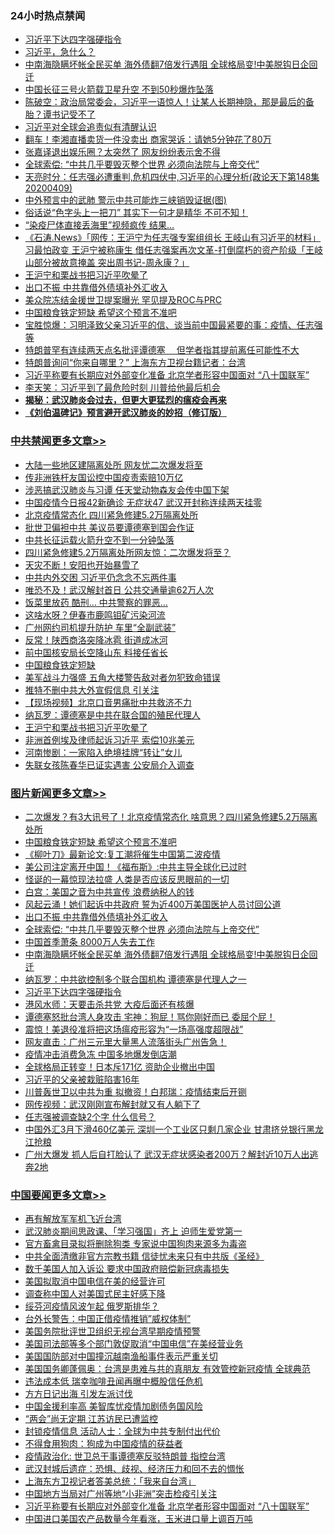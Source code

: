 <div class="catlist">
<h3>24小时热点禁闻</h3>
<ul>
<li><a href="https://github.com/fqnews/bnews/blob/master/topimagenews/20200409/1309403.md">习近平下达四字强硬指令</a></li>
<li><a href="https://github.com/fqnews/bnews/blob/master/ssgc/20200409/1309530.md">习近平，急什么？</a></li>
<li><a href="https://github.com/fqnews/bnews/blob/master/topimagenews/20200409/1309572.md">中南海隐瞒坏帐全民买单 海外债翻7倍发行遇阻 全球格局变!中美脱钩日企回迁</a></li>
<li><a href="https://github.com/fqnews/bnews/blob/master/cnnews/20200410/1309700.md">中国长征三号火箭载卫星升空 不到50秒爆炸坠落</a></li>
<li><a href="https://github.com/fqnews/bnews/blob/master/cbnews/20200410/1309705.md">陈破空：政治局常委会，习近平一语惊人！让某人长期神隐，那是最后的备胎？谭书记受不了 </a></li>
<li><a href="https://github.com/fqnews/bnews/blob/master/cbnews/20200410/1309814.md">习近平对全球会追责似有清醒认识</a></li>
<li><a href="https://github.com/fqnews/bnews/blob/master/yule/20200410/1309644.md">翻车！李湘直播卖货一件没卖出 商家哭诉：请她5分钟花了80万</a></li>
<li><a href="https://github.com/fqnews/bnews/blob/master/yule/20200410/1309590.md">张嘉译退出娱乐圈？太突然了 网友纷纷表示舍不得</a></li>
<li><a href="https://github.com/fqnews/bnews/blob/master/topimagenews/20200410/1309606.md">全球索偿: “中共几乎要毁灭整个世界 必须向法院与上帝交代”</a></li>
<li><a href="https://github.com/fqnews/bnews/blob/master/cbnews/20200410/1309753.md">天亮时分：任志强必遭重判,危机四伏中,习近平的心理分析(政论天下第148集 20200409) </a></li>
<li><a href="https://github.com/fqnews/bnews/blob/master/comments/20200410/1309815.md">中外预言中的武肺 警示中共可能炸三峡销毁证据(图)</a></li>
<li><a href="https://github.com/fqnews/bnews/blob/master/funmedia/20200410/1309724.md">俗话说“色字头上一把刀” 其实下一句才是精华 不可不知！</a></li>
<li><a href="https://github.com/fqnews/bnews/blob/master/cnnews/hknews/20200410/1309835.md">“染疫尸体直接丢海里”视频疯传 结果…</a></li>
<li><a href="https://github.com/fqnews/bnews/blob/master/bannedvideo/20200410/1309634.md">《石涛.News》「网传：王沪宁为任志强专案组组长 王岐山有习近平的材料」习最怕政变 王沪宁被称康生 借任志强案再次文革-打倒腐朽的资产阶级「王岐山部分被故意掩盖 突出周书记-周永康？」 </a></li>
<li><a href="https://github.com/fqnews/bnews/blob/master/cbnews/20200410/1309913.md">王沪宁和栗战书把习近平吹晕了</a></li>
<li><a href="https://github.com/fqnews/bnews/blob/master/topimagenews/20200410/1309616.md">出口不振 中共靠借外债填补外汇收入</a></li>
<li><a href="https://github.com/fqnews/bnews/blob/master/cnnews/20200410/1309733.md">美众院冻结金援世卫提案曝光 罕见提及ROC与PRC</a></li>
<li><a href="https://github.com/fqnews/bnews/blob/master/topimagenews/20200410/1309960.md">中国粮食铁定短缺 希望这个预言不准吧</a></li>
<li><a href="https://github.com/fqnews/bnews/blob/master/bannedvideo/20200410/1309909.md">宝胜惊爆：习明泽致父亲习近平的信、谈当前中国最紧要的事：疫情、任志强等</a></li>
<li><a href="https://github.com/fqnews/bnews/blob/master/headline/20200409/1309426.md">特朗普罕有连续两天点名批评谭德塞　  但学者指其提前离任可能性不大</a></li>
<li><a href="https://github.com/fqnews/bnews/blob/master/worldnews/usa/20200409/1309501.md">特朗普询问“你来自哪里？” 上海东方卫视台籍记者：台湾</a></li>
<li><a href="https://github.com/fqnews/bnews/blob/master/headline/20200409/1309577.md">习近平称要有长期应对外部变化准备 北京学者形容中国面对 “八十国联军”</a></li>
<li><a href="https://github.com/fqnews/bnews/blob/master/comments/20200409/1309537.md">李天笑：习近平到了最危险时刻 川普给他最后机会</a></li>
<li><b><a href="https://github.com/fqnews/bnews/blob/master/comments/20200211/1275071.md" target="_blank">揭秘：武汉肺炎会过去，但更大更猛烈的瘟疫会再来</a></b></li>
<li><b><a href="https://github.com/fqnews/bnews/blob/master/comments/20200207/1272816.md" target="_blank">《刘伯温碑记》预言避开武汉肺炎的妙招（修订版）</a></b></li>
</ul>
</div>

<div class="catlist">
<h3><a href="https://github.com/fqnews/bnews/blob/master/cbnews/" target="_blank">中共禁闻</a><span><a href="https://github.com/fqnews/bnews/blob/master/cbnews/" target="_blank" rel="nofollow">更多文章>></a></span></h3>
<ul>
<li><a href="https://github.com/fqnews/bnews/blob/master/cbnews/20200410/1310054.md" target="_blank">大陆一些地区建隔离处所 网友忧二次爆发将至</a></li>
<li><a href="https://github.com/fqnews/bnews/blob/master/cbnews/20200410/1310053.md" target="_blank">传非洲铁杆友国讼控中国疫责索赔10万亿</a></li>
<li><a href="https://github.com/fqnews/bnews/blob/master/cbnews/20200410/1310044.md" target="_blank">涉恶搞武汉肺炎与习谭 任天堂动物森友会传中国下架</a></li>
<li><a href="https://github.com/fqnews/bnews/blob/master/cbnews/20200410/1310032.md" target="_blank">中国疫情今日报42新确诊 无症状47 武汉开封称连续两天挂零</a></li>
<li><a href="https://github.com/fqnews/bnews/blob/master/cbnews/20200410/1310027.md" target="_blank">北京疫情常态化 四川紧急修建5.2万隔离处所</a></li>
<li><a href="https://github.com/fqnews/bnews/blob/master/cbnews/20200410/1310016.md" target="_blank">批世卫偏袒中共 美议员要谭德塞到国会作证</a></li>
<li><a href="https://github.com/fqnews/bnews/blob/master/cbnews/20200410/1309999.md" target="_blank">中共长征运载火箭升空不到一分钟坠落</a></li>
<li><a href="https://github.com/fqnews/bnews/blob/master/cbnews/20200410/1309995.md" target="_blank">四川紧急修建5.2万隔离处所网友惊：二次爆发将至？</a></li>
<li><a href="https://github.com/fqnews/bnews/blob/master/cbnews/20200410/1309984.md" target="_blank">天灾不断！安阳也开始暴雪了</a></li>
<li><a href="https://github.com/fqnews/bnews/blob/master/cbnews/20200410/1309983.md" target="_blank">中共内外交困 习近平仍念念不忘两件事</a></li>
<li><a href="https://github.com/fqnews/bnews/blob/master/cbnews/20200410/1309982.md" target="_blank">唯恐不及！武汉解封首日 公共交通量逾62万人次</a></li>
<li><a href="https://github.com/fqnews/bnews/blob/master/cbnews/20200410/1309969.md" target="_blank">饭菜里放药 酷刑… 中共警察的罪恶…</a></li>
<li><a href="https://github.com/fqnews/bnews/blob/master/cbnews/20200410/1309964.md" target="_blank">这啥水呀？伊春市鹿鸣钼矿污染河流</a></li>
<li><a href="https://github.com/fqnews/bnews/blob/master/cbnews/20200410/1309962.md" target="_blank">广州网约司机提升防护 车里“全副武装”</a></li>
<li><a href="https://github.com/fqnews/bnews/blob/master/cbnews/20200410/1309961.md" target="_blank">反常！陕西商洛突降冰雹 街道成冰河</a></li>
<li><a href="https://github.com/fqnews/bnews/blob/master/cbnews/20200410/1309955.md" target="_blank">前中国核安局长空降山东 料接任省长</a></li>
<li><a href="https://github.com/fqnews/bnews/blob/master/cbnews/20200410/1309944.md" target="_blank">中国粮食铁定短缺</a></li>
<li><a href="https://github.com/fqnews/bnews/blob/master/cbnews/20200410/1309943.md" target="_blank">美军战斗力强盛 五角大楼警告敌对者勿犯致命错误</a></li>
<li><a href="https://github.com/fqnews/bnews/blob/master/cbnews/20200410/1309942.md" target="_blank">推特不删中共大外宣假信息 引关注</a></li>
<li><a href="https://github.com/fqnews/bnews/blob/master/cbnews/20200410/1309934.md" target="_blank">【现场视频】北京口音男痛批中共救济不力</a></li>
<li><a href="https://github.com/fqnews/bnews/blob/master/cbnews/20200410/1309928.md" target="_blank">纳瓦罗：谭德塞是中共在联合国的殖民代理人</a></li>
<li><a href="https://github.com/fqnews/bnews/blob/master/cbnews/20200410/1309913.md" target="_blank">王沪宁和栗战书把习近平吹晕了</a></li>
<li><a href="https://github.com/fqnews/bnews/blob/master/cbnews/20200410/1309912.md" target="_blank">非洲首例埃及律师起诉习近平 索偿10兆美元</a></li>
<li><a href="https://github.com/fqnews/bnews/blob/master/cbnews/20200410/1309904.md" target="_blank">河南惨剧：一家陷入绝境挂牌“转让”女儿</a></li>
<li><a href="https://github.com/fqnews/bnews/blob/master/cbnews/20200410/1309865.md" target="_blank">失联女孩陈春华已证实遇害 公安局介入调查</a></li>

</ul>
</div>
<div class="catlist">
<h3><a href="https://github.com/fqnews/bnews/blob/master/topimagenews/" target="_blank">图片新闻</a><span><a href="https://github.com/fqnews/bnews/blob/master/topimagenews/" target="_blank" rel="nofollow">更多文章>></a></span></h3>
<ul>
<li><a href="https://github.com/fqnews/bnews/blob/master/topimagenews/20200410/1310034.md" target="_blank">二次爆发？有3大讯号了！北京疫情常态化 啥意思？四川紧急修建5.2万隔离处所</a></li>
<li><a href="https://github.com/fqnews/bnews/blob/master/topimagenews/20200410/1309960.md" target="_blank">中国粮食铁定短缺 希望这个预言不准吧</a></li>
<li><a href="https://github.com/fqnews/bnews/blob/master/topimagenews/20200410/1309959.md" target="_blank">《柳叶刀》最新论文:复工潮将催生中国第二波疫情</a></li>
<li><a href="https://github.com/fqnews/bnews/blob/master/topimagenews/20200410/1309958.md" target="_blank">美公司注定离开中国！《福布斯》:中共主导全球化已过时</a></li>
<li><a href="https://github.com/fqnews/bnews/blob/master/topimagenews/20200410/1309957.md" target="_blank">怪诞的一幕惊现法拉盛 人类是否应该反思眼前的一切</a></li>
<li><a href="https://github.com/fqnews/bnews/blob/master/topimagenews/20200410/1309911.md" target="_blank">白宫：美国之音为中共宣传 浪费纳税人的钱</a></li>
<li><a href="https://github.com/fqnews/bnews/blob/master/topimagenews/20200410/1309827.md" target="_blank">风起云涌！她们起诉中共政府 誓为近400万美国医护人员讨回公道</a></li>
<li><a href="https://github.com/fqnews/bnews/blob/master/topimagenews/20200410/1309616.md" target="_blank">出口不振 中共靠借外债填补外汇收入</a></li>
<li><a href="https://github.com/fqnews/bnews/blob/master/topimagenews/20200410/1309606.md" target="_blank">全球索偿: “中共几乎要毁灭整个世界 必须向法院与上帝交代”</a></li>
<li><a href="https://github.com/fqnews/bnews/blob/master/topimagenews/20200409/1309575.md" target="_blank">中国首季萧条 8000万人失去工作</a></li>
<li><a href="https://github.com/fqnews/bnews/blob/master/topimagenews/20200409/1309572.md" target="_blank">中南海隐瞒坏帐全民买单 海外债翻7倍发行遇阻 全球格局变!中美脱钩日企回迁</a></li>
<li><a href="https://github.com/fqnews/bnews/blob/master/topimagenews/20200409/1309540.md" target="_blank">纳瓦罗：中共欲控制多个联合国机构 谭德塞是代理人之一</a></li>
<li><a href="https://github.com/fqnews/bnews/blob/master/topimagenews/20200409/1309403.md" target="_blank">习近平下达四字强硬指令</a></li>
<li><a href="https://github.com/fqnews/bnews/blob/master/topimagenews/20200409/1309322.md" target="_blank">港风水师：天要击杀共党 大疫后面还有核爆</a></li>
<li><a href="https://github.com/fqnews/bnews/blob/master/topimagenews/20200409/1309255.md" target="_blank">谭德塞怒批台湾人身攻击 宅神：狗屁！骂你刚好而已 委屈个屁！</a></li>
<li><a href="https://github.com/fqnews/bnews/blob/master/topimagenews/20200409/1309239.md" target="_blank">震惊！美退役准将把这场瘟疫形容为“一场高强度超限战”</a></li>
<li><a href="https://github.com/fqnews/bnews/blob/master/topimagenews/20200409/1309227.md" target="_blank">网友直击：广州三元里大量黑人流落街头广州告急！</a></li>
<li><a href="https://github.com/fqnews/bnews/blob/master/topimagenews/20200409/1309157.md" target="_blank">疫情冲击消费急冻 中国多地爆发倒店潮</a></li>
<li><a href="https://github.com/fqnews/bnews/blob/master/topimagenews/20200409/1309155.md" target="_blank">全球格局正转变！日本斥171亿 资助企业撤出中国</a></li>
<li><a href="https://github.com/fqnews/bnews/blob/master/topimagenews/20200409/1309154.md" target="_blank">习近平的父亲被栽赃陷害16年</a></li>
<li><a href="https://github.com/fqnews/bnews/blob/master/topimagenews/20200409/1308959.md" target="_blank">川普轰世卫以中共为重 拟撤资！白邦瑞：疫情结束后开铡</a></li>
<li><a href="https://github.com/fqnews/bnews/blob/master/topimagenews/20200408/1308933.md" target="_blank">网传视频：武汉刚刚宣布解封就又有人躺下了</a></li>
<li><a href="https://github.com/fqnews/bnews/blob/master/topimagenews/20200408/1308880.md" target="_blank">任志强被调查缺2个字 什么信号？</a></li>
<li><a href="https://github.com/fqnews/bnews/blob/master/topimagenews/20200408/1308833.md" target="_blank">中国外汇3月下滑460亿美元 深圳一个工业区只剩几家企业 甘肃挤兑银行黑龙江抢粮</a></li>
<li><a href="https://github.com/fqnews/bnews/blob/master/topimagenews/20200408/1308761.md" target="_blank">广州大爆发 抓人后自打脸认了 武汉无症状感染者200万？解封近10万人出逃奔2地</a></li>

</ul>
</div>
<div class="catlist">
<h3><a href="https://github.com/fqnews/bnews/blob/master/headline/" target="_blank">中国要闻</a><span><a href="https://github.com/fqnews/bnews/blob/master/headline/" target="_blank" rel="nofollow">更多文章>></a></span></h3>
<ul>
<li><a href="https://github.com/fqnews/bnews/blob/master/headline/20200410/1310022.md" target="_blank">再有解放军军机飞近台湾</a></li>
<li><a href="https://github.com/fqnews/bnews/blob/master/headline/20200410/1310013.md" target="_blank">武汉肺炎期间思政课、「学习强国」齐上 迫师生爱党第一</a></li>
<li><a href="https://github.com/fqnews/bnews/blob/master/headline/20200410/1309985.md" target="_blank">官方畜禽目录拟将删除狗类 专家说中国狗肉来源多为毒盗</a></li>
<li><a href="https://github.com/fqnews/bnews/blob/master/headline/20200410/1309834.md" target="_blank">中共全面清缴非官方宗教书籍 信徒忧未来只有中共版《圣经》</a></li>
<li><a href="https://github.com/fqnews/bnews/blob/master/headline/20200410/1309825.md" target="_blank">数千美国人加入诉讼 要求中国政府赔偿新冠病毒损失</a></li>
<li><a href="https://github.com/fqnews/bnews/blob/master/headline/20200410/1309781.md" target="_blank">美国拟取消中国电信在美的经营许可</a></li>
<li><a href="https://github.com/fqnews/bnews/blob/master/headline/20200410/1309780.md" target="_blank">调查称中国人对美国式民主好感下降</a></li>
<li><a href="https://github.com/fqnews/bnews/blob/master/headline/20200410/1309755.md" target="_blank">绥芬河疫情风波乍起  俄罗斯排华？</a></li>
<li><a href="https://github.com/fqnews/bnews/blob/master/headline/20200410/1309735.md" target="_blank">台外长警告：中国正借疫情推销&#8221;威权体制&#8221;</a></li>
<li><a href="https://github.com/fqnews/bnews/blob/master/headline/20200410/1309702.md" target="_blank">美国务院批评世卫组织无视台湾早期疫情预警</a></li>
<li><a href="https://github.com/fqnews/bnews/blob/master/headline/20200410/1309701.md" target="_blank">美国司法部等多个部门敦促取消“中国电信”在美经营业务</a></li>
<li><a href="https://github.com/fqnews/bnews/blob/master/headline/20200410/1309687.md" target="_blank">美国国防部对中国撞沉越南渔船事件表示严重关切</a></li>
<li><a href="https://github.com/fqnews/bnews/blob/master/headline/20200410/1309686.md" target="_blank">美国国务卿蓬佩奥：台湾是患难与共的真朋友 有效管控新冠疫情 全球典范</a></li>
<li><a href="https://github.com/fqnews/bnews/blob/master/headline/20200410/1309685.md" target="_blank">违法成本低 瑞幸咖啡丑闻再曝中概股信任危机</a></li>
<li><a href="https://github.com/fqnews/bnews/blob/master/headline/20200410/1309684.md" target="_blank">方方日记出海 引发左派讨伐</a></li>
<li><a href="https://github.com/fqnews/bnews/blob/master/headline/20200410/1309683.md" target="_blank">中国金援利率高    美智库忧疫情加剧债务国风险</a></li>
<li><a href="https://github.com/fqnews/bnews/blob/master/headline/20200410/1309682.md" target="_blank">“两会”尚无定期    江苏访民已遭监控</a></li>
<li><a href="https://github.com/fqnews/bnews/blob/master/headline/20200410/1309681.md" target="_blank">封锁疫情信息     活动人士：全球为中共专制付出代价</a></li>
<li><a href="https://github.com/fqnews/bnews/blob/master/headline/20200410/1309669.md" target="_blank">不得食用狗肉：狗成为中国疫情的获益者</a></li>
<li><a href="https://github.com/fqnews/bnews/blob/master/headline/20200410/1309624.md" target="_blank">疫情政治化: 世卫总干事谭德塞反驳特朗普  指控台湾</a></li>
<li><a href="https://github.com/fqnews/bnews/blob/master/headline/20200410/1309621.md" target="_blank">武汉封城后遗症：恐惧、歧视、经济压力和回不去的惆怅</a></li>
<li><a href="https://github.com/fqnews/bnews/blob/master/headline/20200410/1309620.md" target="_blank">上海东方卫视记者答美总统：「我来自台湾」</a></li>
<li><a href="https://github.com/fqnews/bnews/blob/master/headline/20200409/1309583.md" target="_blank">中国地方当局对广州等地“小非洲”突击检疫引关注</a></li>
<li><a href="https://github.com/fqnews/bnews/blob/master/headline/20200409/1309577.md" target="_blank">习近平称要有长期应对外部变化准备 北京学者形容中国面对 “八十国联军”</a></li>
<li><a href="https://github.com/fqnews/bnews/blob/master/headline/20200409/1309566.md" target="_blank">中国进口美国农产品数量今年看涨，玉米进口量上调百万吨</a></li>

</ul>
</div>